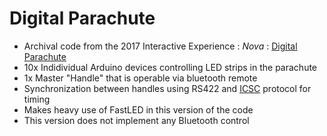 # Digital Parachute


* Archival code from the 2017 Interactive Experience : _Nova_ : [Digital Parachute](https://www.ameliascott.ca/nova-digital-parachute)
* 10x Indidividual Arduino devices controlling LED strips in the parachute
* 1x Master "Handle" that is operable via bluetooth remote
* Synchronization between handles using RS422 and [ICSC](https://github.com/MajenkoLibraries/ICSC) protocol for timing
* Makes heavy use of FastLED in this version of the code
* This version does not implement any Bluetooth control

